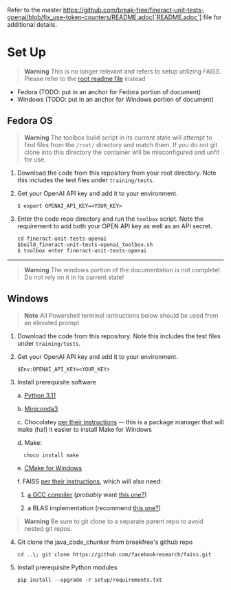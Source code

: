 Refer to the master https://github.com/break-free/fineract-unit-tests-openai/blob/fix_use-token-counters/README.adoc[`README.adoc`] file for additional details.

# Set Up

> **Warning**
> This is no longer relevant and refers to setup utilizing FAISS. Please refer to the [root readme file](/README.md) instead

* Fedora (TODO: put in an anchor for Fedora portion of document)
* Windows (TODO: put in an anchor for Windows portion of document)

## Fedora OS

> **Warning**
> The toolbox build script in its current state will attempt to find files from the `/root/` directory and match them. If you do not git clone into this directory the container will be misconfigured and unfit for use.

1. Download the code from this repository from your root directory. Note this includes the test files under `training/tests`.
2. Get your OpenAI API key and add it to your environment.

   `$ export OPENAI_API_KEY=<YOUR_KEY>`
3. Enter the code repo directory and run the `toolbox` script. Note the requirement to add both your OPEN API key as well as an API secret.

   ```
   cd fineract-unit-tests-openai
   $build_fineract-unit-tests-openai_toolbox.sh
   $ toolbox enter fineract-unit-tests-openai
   ```

---

> **Warning**
> The windows portion of the documentation is not complete! Do not rely on it in its current state!

## Windows

> **Note**
> All Powershell terminal isntructions below should be used from an elevated prompt

1. Download the code from this repository. Note this includes the test files under `training/tests`.
2. Get your OpenAI API key and add it to your environment.

   ```
   $Env:OPENAI_API_KEY=<YOUR_KEY>
   ```
3. Install prerequisite software

   a. [Python 3.11](https://www.python.org/downloads/release/python-3111/)

   b. [Miniconda3](https://docs.conda.io/en/latest/miniconda.html)

   c. Chocolatey [per their instructions](https://chocolatey.org/install) -- this is a package manager that will make (ha!) it easier to install Make for Windows

   d. Make: 
   
         choco install make

   e. [CMake for Windows](https://cmake.org/download/)

   f. FAISS [per their instructions](https://github.com/bitsun/faiss/blob/master/INSTALL.md), which will also need:
      
      1. [a GCC compiler](https://jmeubank.github.io/tdm-gcc/) (*probably* want [this one?](https://github.com/jmeubank/tdm-gcc/releases/download/v10.3.0-tdm64-2/tdm64-gcc-10.3.0-2.exe))

      2. a BLAS implementation (recommend [this one?](https://www.intel.com/content/www/us/en/developer/tools/oneapi/onemkl-download.html?operatingsystem=window&distributions=offline))

> **Warning**
> Be sure to git clone to a separate parent repo to avoid nested git repos.

4. Git clone the java_code_chunker from breakfree's github repo

   ```
   cd ..\; git clone https://github.com/facebookresearch/faiss.git
   ```
5. Install prerequisite Python modules

   ```
   pip install --upgrade -r setup/requirements.txt
   ```
